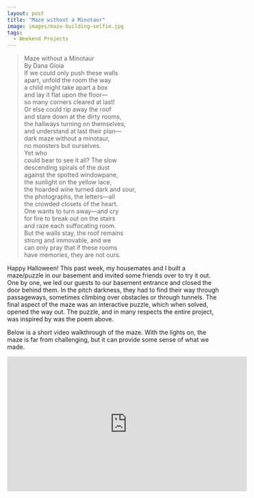 ```yaml
---
layout: post
title: "Maze without a Minotaur"
image: images/maze-building-selfie.jpg
tags:
  - Weekend Projects
---
```


>Maze without a Minotaur    
By Dana Gioia   
If we could only push these walls   
apart, unfold the room the way   
a child might take apart a box   
and lay it flat upon the floor—   
so many corners cleared at last!     
Or else could rip away the roof   
and stare down at the dirty rooms,     
the hallways turning on themselves,    
and understand at last their plan—  
dark maze without a minotaur,   
no monsters but ourselves.  
Yet who   
could bear to see it all? The slow   
descending spirals of the dust   
against the spotted windowpane,   
the sunlight on the yellow lace,  
the hoarded wine turned dark and sour,  
the photographs, the letters—all   
the crowded closets of the heart.   
One wants to turn away—and cry   
for fire to break out on the stairs    
and raze each suffocating room.   
But the walls stay, the roof remains    
strong and immovable, and we   
can only pray that if these rooms   
have memories, they are not ours.


Happy Halloween! This past week, my housemates and I built a maze/puzzle in our basement and invited some friends over to try it out. One by one, we led our guests to our basement entrance and closed the door behind them. In the pitch darkness, they had to find their way through passageways, sometimes climbing over obstacles or through tunnels. The final aspect of the maze was an interactive puzzle, which when solved, opened the way out. The puzzle, and in many respects the entire project, was inspired by was the poem above.

Below is a short video walkthrough of the maze. With the lights on, the maze is far from challenging, but it can provide some sense of what we made.

<iframe width="560" height="315" src="https://www.youtube.com/embed/HyS-BEsrSXo" frameborder="0" allowfullscreen></iframe>
